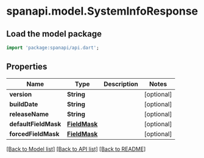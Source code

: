 # spanapi.model.SystemInfoResponse

## Load the model package
```dart
import 'package:spanapi/api.dart';
```

## Properties
Name | Type | Description | Notes
------------ | ------------- | ------------- | -------------
**version** | **String** |  | [optional] 
**buildDate** | **String** |  | [optional] 
**releaseName** | **String** |  | [optional] 
**defaultFieldMask** | [**FieldMask**](FieldMask.md) |  | [optional] 
**forcedFieldMask** | [**FieldMask**](FieldMask.md) |  | [optional] 

[[Back to Model list]](../README.md#documentation-for-models) [[Back to API list]](../README.md#documentation-for-api-endpoints) [[Back to README]](../README.md)


